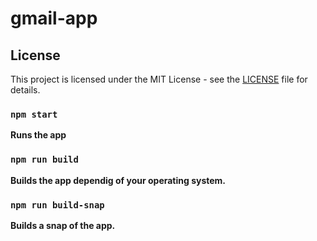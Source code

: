 # gmail-app

## License
This project is licensed under the MIT License - see the [LICENSE](LICENSE) file for details.

### `npm start`
**Runs the app**

### `npm run build`
**Builds the app dependig of your operating system.**

### `npm run build-snap`
**Builds a snap of the app.**
